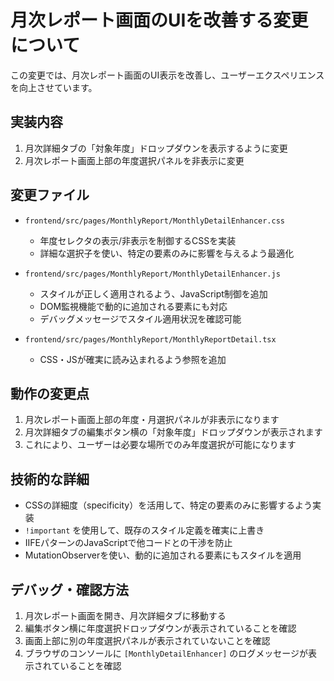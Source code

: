 # 月次レポート画面のUIを改善する変更について

この変更では、月次レポート画面のUI表示を改善し、ユーザーエクスペリエンスを向上させています。

## 実装内容

1. 月次詳細タブの「対象年度」ドロップダウンを表示するように変更
2. 月次レポート画面上部の年度選択パネルを非表示に変更

## 変更ファイル

- `frontend/src/pages/MonthlyReport/MonthlyDetailEnhancer.css`
  - 年度セレクタの表示/非表示を制御するCSSを実装
  - 詳細な選択子を使い、特定の要素のみに影響を与えるよう最適化

- `frontend/src/pages/MonthlyReport/MonthlyDetailEnhancer.js`
  - スタイルが正しく適用されるよう、JavaScript制御を追加
  - DOM監視機能で動的に追加される要素にも対応
  - デバッグメッセージでスタイル適用状況を確認可能

- `frontend/src/pages/MonthlyReport/MonthlyReportDetail.tsx`
  - CSS・JSが確実に読み込まれるよう参照を追加

## 動作の変更点

1. 月次レポート画面上部の年度・月選択パネルが非表示になります
2. 月次詳細タブの編集ボタン横の「対象年度」ドロップダウンが表示されます
3. これにより、ユーザーは必要な場所でのみ年度選択が可能になります

## 技術的な詳細

- CSSの詳細度（specificity）を活用して、特定の要素のみに影響するよう実装
- `!important` を使用して、既存のスタイル定義を確実に上書き
- IIFEパターンのJavaScriptで他コードとの干渉を防止
- MutationObserverを使い、動的に追加される要素にもスタイルを適用

## デバッグ・確認方法

1. 月次レポート画面を開き、月次詳細タブに移動する
2. 編集ボタン横に年度選択ドロップダウンが表示されていることを確認
3. 画面上部に別の年度選択パネルが表示されていないことを確認
4. ブラウザのコンソールに `[MonthlyDetailEnhancer]` のログメッセージが表示されていることを確認